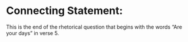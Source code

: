 # Connecting Statement:

This is the end of the rhetorical question that begins with the words “Are your days” in verse 5.